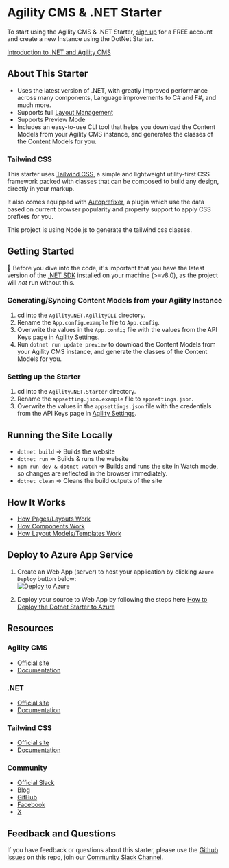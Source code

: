 # Agility CMS & .NET Starter

To start using the Agility CMS & .NET Starter, [sign up](https://agilitycms.com/free) for a FREE account and create a new Instance using the DotNet Starter.

[Introduction to .NET and Agility CMS](https://agilitycms.com/docs/dotNet)

## About This Starter

- Uses the latest version of .NET, with greatly improved performance across many components, Language improvements to C# and F#, and much more.
- Supports full [Layout Management](https://agilitycms.com/docs/overview/layout-management)
- Supports Preview Mode
- Includes an easy-to-use CLI tool that helps you download the Content Models from your Agility CMS instance, and generates the classes of the Content Models for you.

### Tailwind CSS

This starter uses [Tailwind CSS](https://tailwindcss.com/), a simple and lightweight utility-first CSS framework packed with classes that can be composed to build any design, directly in your markup.

It also comes equipped with [Autoprefixer](https://www.npmjs.com/package/autoprefixer), a plugin which use the data based on current browser popularity and property support to apply CSS prefixes for you.

This project is using Node.js to generate the tailwind css classes.

## Getting Started

🚨 Before you dive into the code, it's important that you have the latest version of the [.NET SDK](https://dotnet.microsoft.com/download) installed on your machine (>=v8.0), as the project will _not_ run without this.

### Generating/Syncing Content Models from your Agility Instance

1. cd into the `Agility.NET.AgilityCLI` directory.
2. Rename the `App.config.example` file to `App.config`.
3. Overwrite the values in the `App.config` file with the values from the API Keys page in [Agility Settings](https://app.agilitycms.com/settings/apikeys).
4. Run `dotnet run update preview` to download the Content Models from your Agility CMS instance, and generate the classes of the Content Models for you.

### Setting up the Starter

1. cd into the `Agility.NET.Starter` directory.
2. Rename the `appsetting.json.example` file to `appsettings.json`.
3. Overwrite the values in the `appsettings.json` file with the credentials from the API Keys page in [Agility Settings](https://app.agilitycms.com/settings/apikeys).

## Running the Site Locally

- `dotnet build` => Builds the website
- `dotnet run` => Builds & runs the website
- `npm run dev & dotnet watch` => Builds and runs the site in Watch mode, so changes are reflected in the browser immediately.
- `dotnet clean` => Cleans the build outputs of the site

## How It Works

- [How Pages/Layouts Work](https://agilitycms.com/docs/dotNet/how-pages-work-in-net)
- [How Components Work](https://agilitycms.com/docs/dotNet/how-page-modules-work-in-net)
- [How Layout Models/Templates Work](https://agilitycms.com/docs/dotNet/how-layout-models-work-in-net)

## Deploy to Azure App Service

1. Create an Web App (server) to host your application by clicking `Azure Deploy` button below: <br/>
   [![Deploy to Azure](https://aka.ms/deploytoazurebutton)](https://portal.azure.com/#create/Microsoft.Template/uri/https%3A%2F%2Fraw.githubusercontent.com%2Fagility%2Fagilitycms-dotnet-starter%2Fmain%2FAgility.NET.Starter%2Fazuredeploy.json)

2. Deploy your source to Web App by following the steps here [How to Deploy the Dotnet Starter to Azure](https://agilitycms.com/docs/dotNet/deploy-net-site-to-azure)

## Resources

### Agility CMS

- [Official site](https://agilitycms.com)
- [Documentation](https://agilitycms.com/docs)

### .NET

- [Official site](https://dotnet.microsoft.com/)
- [Documentation](https://docs.microsoft.com/en-us/dotnet/)

### Tailwind CSS

- [Official site](http://tailwindcss.com/)
- [Documentation](http://tailwindcss.com/docs)

### Community

- [Official Slack](https://agilitycms.com/join-slack)
- [Blog](https://agilitycms.com/resources/posts)
- [GitHub](https://github.com/agility)
- [Facebook](https://www.facebook.com/AgilityCMS/)
- [X](https://x.com/AgilityCMS)

## Feedback and Questions

If you have feedback or questions about this starter, please use the [Github Issues](https://github.com/agility/agilitycms-dotnet-starter/issues) on this repo, join our [Community Slack Channel](https://agilitycms.com/join-slack).
